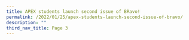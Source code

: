 ```yaml
---
title: APEX students launch second issue of BRavo!
permalink: /2022/01/25/apex-students-launch-second-issue-of-bravo/
description: ""
third_nav_title: Page 3
---
```

